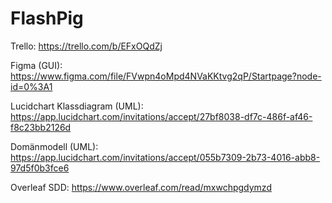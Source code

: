 # FlashPig

Trello: https://trello.com/b/EFxOQdZj





Figma (GUI): https://www.figma.com/file/FVwpn4oMpd4NVaKKtvg2qP/Startpage?node-id=0%3A1


Lucidchart Klassdiagram (UML): https://app.lucidchart.com/invitations/accept/27bf8038-df7c-486f-af46-f8c23bb2126d


Domänmodell (UML): https://app.lucidchart.com/invitations/accept/055b7309-2b73-4016-abb8-97d5f0b3fce6


Overleaf SDD: https://www.overleaf.com/read/mxwchpgdymzd


